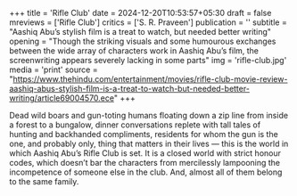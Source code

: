 +++
title = 'Rifle Club'
date = 2024-12-20T10:53:57+05:30
draft = false
mreviews = ['Rifle Club']
critics = ['S. R. Praveen']
publication = ''
subtitle = "Aashiq Abu’s stylish film is a treat to watch, but needed better writing"
opening = "Though the striking visuals and some humourous exchanges between the wide array of characters work in Aashiq Abu’s film, the screenwriting appears severely lacking in some parts"
img = 'rifle-club.jpg'
media = 'print'
source = "https://www.thehindu.com/entertainment/movies/rifle-club-movie-review-aashiq-abus-stylish-film-is-a-treat-to-watch-but-needed-better-writing/article69004570.ece"
+++

Dead wild boars and gun-toting humans floating down a zip line from inside a forest to a bungalow, dinner conversations replete with tall tales of hunting and backhanded compliments, residents for whom the gun is the one, and probably only, thing that matters in their lives — this is the world in which Aashiq Abu’s Rifle Club is set. It is a closed world with strict honour codes, which doesn’t bar the characters from mercilessly lampooning the incompetence of someone else in the club. And, almost all of them belong to the same family.
